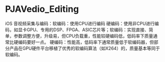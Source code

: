 # PJAVedio_Editing
iOS 音视频采集与编码：软编码：使用CPU进行编码 硬编码：使用非CPU进行编码，如显卡GPU、专用的DSP、FPGA、ASIC芯片等；软编码：实现直接、简单，参数调整方便，升级易，但CPU负载重，性能较硬编码低，低码率下质量通常比硬编码要好一点。 硬编码：性能高，低码率下通常质量低于软编码器，但部分产品在GPU硬件平台移植了优秀的软编码算法（如X264）的，质量基本等同于软编码。

